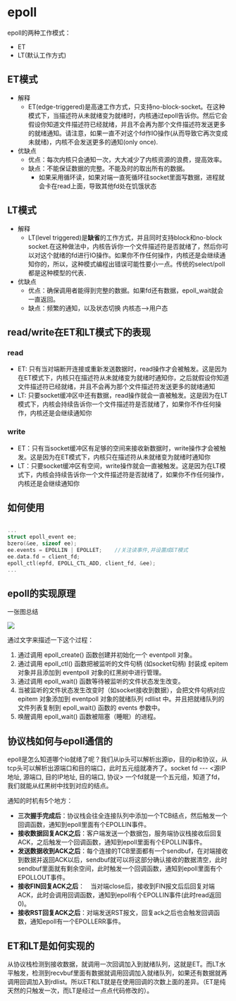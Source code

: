 # epoll

epoll的两种工作模式：
- ET
- LT(默认工作方式)

## ET模式

- 解释
    - ET(edge-triggered)是高速工作方式，只支持no-block-socket。在这种模式下，当描述符从未就绪变为就绪时，内核通过epoll告诉你。然后它会假设你知道文件描述符已经就绪，并且不会再为那个文件描述符发送更多的就绪通知。请注意，如果一直不对这个fd作IO操作(从而导致它再次变成未就绪)，内核不会发送更多的通知(only once).
- 优缺点
    - 优点：每次内核只会通知一次，大大减少了内核资源的浪费，提高效率。
    - 缺点：不能保证数据的完整。不能及时的取出所有的数据。
        - 如果采用循环读，如果对端一直死循环往socket里面写数据，进程就会卡在read上面，导致其他fd处在饥饿状态

## LT模式
- 解释
    - LT(level triggered)是**缺省**的工作方式，并且同时支持block和no-block socket.在这种做法中，内核告诉你一个文件描述符是否就绪了，然后你可以对这个就绪的fd进行IO操作。如果你不作任何操作，内核还是会继续通知你的，所以，这种模式编程出错误可能性要小一点。传统的select/poll都是这种模型的代表．
- 优缺点
    - 优点：确保调用者能得到完整的数据。如果fd还有数据，epoll_wait就会一直返回。
    - 缺点：频繁的通知，以及状态切换 内核态-->用户态

## read/write在ET和LT模式下的表现

### read

- ET: 只有当对端断开连接或重新发送数据时，read操作才会被触发。这是因为在ET模式下，内核只在描述符从未就绪变为就绪时通知你，之后就假设你知道文件描述符已经就绪，并且不会再为那个文件描述符发送更多的就绪通知
- LT: 只要socket缓冲区中还有数据，read操作就会一直被触发。这是因为在LT模式下，内核会持续告诉你一个文件描述符是否就绪了，如果你不作任何操作，内核还是会继续通知你

### write

- ET：只有当socket缓冲区有足够的空间来接收新数据时，write操作才会被触发。这是因为在ET模式下，内核只在描述符从未就绪变为就绪时通知你
- LT：只要socket缓冲区有空间，write操作就会一直被触发。这是因为在LT模式下，内核会持续告诉你一个文件描述符是否就绪了，如果你不作任何操作，内核还是会继续通知你

## 如何使用

```cpp

...
struct epoll_event ee;
bzero(&ee, sizeof ee);
ee.events = EPOLLIN | EPOLLET;    //关注读事件,并设置成ET模式
ee.data.fd = client_fd;
epoll_ctl(epfd, EPOLL_CTL_ADD, client_fd, &ee);
...

```

## epoll的实现原理

一张图总结

![](https://hl1998-1255562705.cos.ap-shanghai.myqcloud.com/Img/20230918110905.png)

通过文字来描述一下这个过程：

1. 通过调用 epoll_create() 函数创建并初始化一个 eventpoll 对象。
2. 通过调用 epoll_ctl() 函数把被监听的文件句柄 (如socket句柄) 封装成 epitem 对象并且添加到 eventpoll 对象的红黑树中进行管理。
3. 通过调用 epoll_wait() 函数等待被监听的文件状态发生改变。
4. 当被监听的文件状态发生改变时（如socket接收到数据），会把文件句柄对应 epitem 对象添加到 eventpoll 对象的就绪队列 rdllist 中。并且把就绪队列的文件列表复制到 epoll_wait() 函数的 events 参数中。
5. 唤醒调用 epoll_wait() 函数被阻塞（睡眠）的进程。

## 协议栈如何与epoll通信的

epoll是怎么知道哪个io就绪了呢？我们从ip头可以解析出源ip，目的ip和协议，从tcp头可以解析出源端口和目的端口，此时五元组就凑齐了。socket fd --- <源IP地址, 源端口, 目的IP地址, 目的端口, 协议> 一个fd就是一个五元组，知道了fd，我们就能从红黑树中找到对应的结点。

通知的时机有5个地方：
- **三次握手完成后**：协议栈会往全连接队列中添加一个TCB结点，然后触发一个回调函数，通知到epoll里面有个EPOLLIN事件。
- **接收数据回复ACK之后**：客户端发送一个数据包，服务端协议栈接收后回复ACK，之后触发一个回调函数，通知到epoll里面有个EPOLLIN事件。
- **发送数据收到ACK之后**：每个连接的TCB里面都有一个sendbuf，在对端接收到数据并返回ACK以后，sendbuf就可以将这部分确认接收的数据清空，此时sendbuf里面就有剩余空间，此时触发一个回调函数，通知到epoll里面有个EPOLLOUT事件。
- **接收FIN回复ACK之后**： 当对端close后，接收到FIN报文后后回复对端ACK，此时会调用回调函数，通知到epoll有个EPOLLIN事件(此时read返回0)。
- **接收RST回复ACK之后**：对端发送RST报文，回复ack之后也会触发回调函数，通知epoll有一个EPOLLERR事件。

## ET和LT是如何实现的

从协议栈检测到接收数据，就调用一次回调加入到就绪队列，这就是ET。而LT水平触发，检测到recvbuf里面有数据就调用回调加入就绪队列，如果还有数据就再调用回调加入到rdlist。所以ET和LT就是在使用回调的次数上面的差异。（ET是纯天然的只触发一次，而LT是经过一点点代码修改的）。